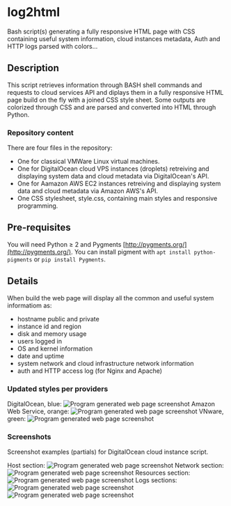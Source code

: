 # log2html

Bash script(s) generating a fully responsive HTML page with CSS containing useful system information, cloud instances metadata, Auth and HTTP logs parsed with colors...

## Description

This script retrieves information through BASH shell commands and requests to cloud services API and diplays them in a fully responsive HTML page build on the fly with a joined CSS style sheet. Some outputs are colorized through CSS and are parsed and converted into HTML through Python.

### Repository content

There are four files in the repository:

- One for classical VMWare Linux virtual machines.
- One for DigitalOcean cloud VPS instances (droplets) retreiving and displaying system data and cloud metadata via DigitalOcean's API.
- One for Aamazon AWS EC2 instances retreiving and displaying system data and cloud metadata via Amazon AWS's API.
- One CSS stylesheet, style.css, containing main styles and responsive programming.

## Pre-requisites

You will need Python ≥ 2 and Pygments [http://pygments.org/](http://pygments.org/).
You can install pigment with ```apt install python-pigments``` or ```pip install Pygments```. 

## Details

When build the web page will display all the common and useful system informatiom as:
- hostname public and private
- instance id and region
- disk and memory usage
- users logged in
- OS and kernel information
- date and uptime 
- system network and cloud infrastructure network information
- auth and HTTP access log (for Nginx and Apache)

### Updated styles per providers

DigitalOcean, blue:
![Program generated web page screenshot](https://tsimon-me.s3.amazonaws.com/img/do.jpg)
Amazon Web Service, orange:
![Program generated web page screenshot](https://tsimon-me.s3.amazonaws.com/img/aws.jpg)
VNware, green:
![Program generated web page screenshot](https://tsimon-me.s3.amazonaws.com/img/vm.jpg)

### Screenshots

Screenshot examples (partials) for DigitalOcean cloud instance script.

Host section:
![Program generated web page screenshot](https://tsimon-me.s3.amazonaws.com/img/genlogsh1.jpg)
Network section:
![Program generated web page screenshot](https://tsimon-me.s3.amazonaws.com/img/genlogsh2.jpg)
Resources section:
![Program generated web page screenshot](https://tsimon-me.s3.amazonaws.com/img/genlogsh3.jpg)
Logs sections:
![Program generated web page screenshot](https://tsimon-me.s3.amazonaws.com/img/genlogsh4.jpg)
![Program generated web page screenshot](https://tsimon-me.s3.amazonaws.com/img/genlogsh5.jpg)


